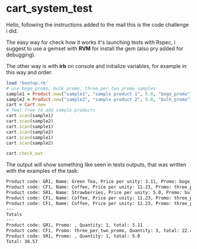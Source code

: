 # cart_system_test

Hello, following the instructions added to the mail this is the code challenge i did.

The easy way for check how it works it's launching tests with Rspec, i suggest to use a gemset with **RVM** for install the gem (also pry added for debugging).

The other way is with **irb** on console and initialize variables, for example in this way and order:
```ruby
load 'bootup.rb'
# use bogo_promo, bulk_promo, three_per_two_promo samples
sample1 = Product.new("sample1", "sample product 1", 5.0, "bogo_promo")
sample2 = Product.new("sample2", "sample product 2", 5.0, "bulk_promo")
cart = Cart.new
# feel free to add sample products
cart.scan(sample1)
cart.scan(sample2)
cart.scan(sample1)
cart.scan(sample2)
cart.scan(sample1)
cart.scan(sample2)

cart.check_out
```
The output will show something like seen in tests outputs, that was written with the examples of the task:
```bash
Product code: GR1, Name: Green Tea, Price per unity: 3.11, Promo: bogo_promo
Product code: CF1, Name: Coffee, Price per unity: 11.23, Promo: three_per_two_promo
Product code: SR1, Name: Strawberries, Price per unity: 5.0, Promo: bulk_promo
Product code: CF1, Name: Coffee, Price per unity: 11.23, Promo: three_per_two_promo
Product code: CF1, Name: Coffee, Price per unity: 11.23, Promo: three_per_two_promo
---
Totals
---
Product code: GR1, Promo: , Quantity: 1, total: 3.11
Product code: CF1, Promo: three_per_two_promo, Quantity: 3, total: 22.46
Product code: SR1, Promo: , Quantity: 1, total: 5.0
Total: 30.57

```



